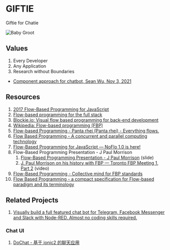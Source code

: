 # GIFTIE

Giftie for Chatie

![Baby Groot](https://chatie.github.io/giftie/images/baby-groot.gif)


## Values

1. Every Developer
1. Any Application
1. Research without Boundaries

- [Component approach for chatbot, Sean Wu, Nov 3, 2021](https://chatbotslife.com/component-approach-for-chatbot-dca67b36d888)

## Resources

1. [2017 Flow-Based Programming for JavaScript](https://www.youtube.com/watch?v=pf6SytVR2KU)
1. [Flow-based programming for the full stack](https://flowhub.io)
1. [Blockie.io: Visual flow based programming for back-end development](https://www.indiegogo.com/projects/blockie-io-visual-flow-based-programming-for-back-end-development/)
1. [Wikipedia: Flow-based programming (FBP)](https://en.wikipedia.org/wiki/Flow-based_programming)
1. [Flow-based Programming - Panta rhei (Panta rhei) - Everything flows.](https://jpaulm.github.io/fbp/)
1. [Flow Based Programming - A concurrent and parallel computing technology](https://jpaulm.github.io/fbp/knol_flow-based-programming.htm)
1. [Flow-Based Programming for JavaScript — NoFlo 1.0 is here!](https://noflojs.org/)
1. Flow-Based Programming Presentation - J Paul Morrison
    1. [Flow-Based Programming Presentation - J Paul Morrison](https://www.jpaulmorrison.com/fbp/FBPnew.ppt) (slide)
    1. [J. Paul Morrison on his history with FBP — Toronto FBP Meeting 1, Part 2](https://vimeo.com/79329015) (video)
1. [Flow-Based Programming - Collective mind for FBP standards](https://github.com/flowbased)
1. [Flow Based Programming - a compact specification for Flow-based paradigm and its terminology](https://github.com/flowbased/flowbased.org/wiki)

## Related Projects

1. [Visually build a full featured chat bot for Telegram, Facebook Messenger and Slack with Node-RED. Almost no coding skills required.](https://github.com/guidone/node-red-contrib-chatbot)


### Chat UI

1. [DoChat - 基于 ionic2 的聊天应用](https://github.com/wujun4code/DoChat)
